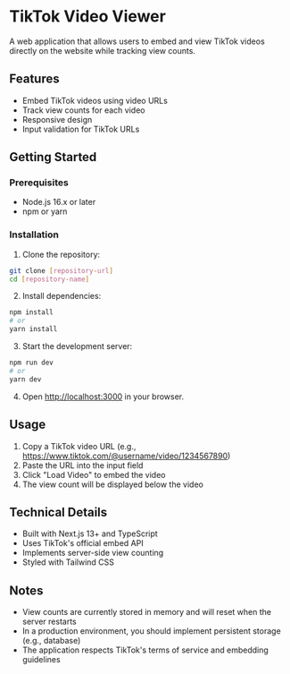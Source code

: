 # TikTok Video Viewer

A web application that allows users to embed and view TikTok videos directly on the website while tracking view counts.

## Features

- Embed TikTok videos using video URLs
- Track view counts for each video
- Responsive design
- Input validation for TikTok URLs

## Getting Started

### Prerequisites

- Node.js 16.x or later
- npm or yarn

### Installation

1. Clone the repository:
```bash
git clone [repository-url]
cd [repository-name]
```

2. Install dependencies:
```bash
npm install
# or
yarn install
```

3. Start the development server:
```bash
npm run dev
# or
yarn dev
```

4. Open [http://localhost:3000](http://localhost:3000) in your browser.

## Usage

1. Copy a TikTok video URL (e.g., https://www.tiktok.com/@username/video/1234567890)
2. Paste the URL into the input field
3. Click "Load Video" to embed the video
4. The view count will be displayed below the video

## Technical Details

- Built with Next.js 13+ and TypeScript
- Uses TikTok's official embed API
- Implements server-side view counting
- Styled with Tailwind CSS

## Notes

- View counts are currently stored in memory and will reset when the server restarts
- In a production environment, you should implement persistent storage (e.g., database)
- The application respects TikTok's terms of service and embedding guidelines 